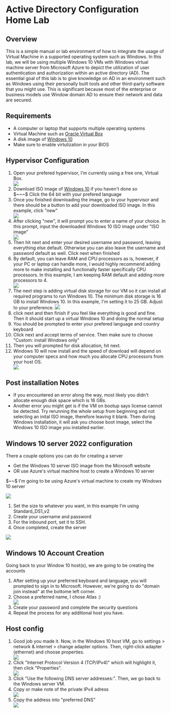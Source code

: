 #                                             Active Directory Configuration Home Lab

## Overview

<p> This is a simple manual or lab environment of how to integrate the usage of Virtual Machine in a supported operating system such as Windows. In this lab, we will be using multiple Windows 10 VMs with Windows virtual machine server from Microsoft Azure to depict the utilization of user authentication and authorization within an active directory (AD). The essential goal of this lab is to give knowledge on AD in an environment such as Windows using their personally built tools and other third-party software that you might use. This is significant because most of the enterprise or business models use Window domain AD to ensure their network and data are secured. </p>

##  Requirements

* A computer or laptop that supports multiple operating systems
* Virtual Machine such as <a href="https://www.virtualbox.org">Oracle Virtual Box</a>
* A disk image of <a href="https://www.microsoft.com/en-us/evalcenter/download-](https://www.microsoft.com/en-us/evalcenter/download-
windows-10-enterprise">Windows 10</a>
* Make sure to enable virtulization in your BIOS

## Hypervisor Configuration

<ol>
  <li>Open your prefered hypervisor, I'm currently using a free one, Virtual Box. </li>
  <img src="https://github.com/brianbui1231/AD-config/blob/main/AD%20pictures/AD-1.png" /img>
  <li>Download ISO image of <a href="https://www.microsoft.com/en-us/evalcenter/download-windows-10-enterprise">Windows 10</a> if you haven't done so <br/> $~~~$ Click the 64 bit with your prefered language</li>
  <li>Once you finished downloading the image, go to your hypervisor and there should be a button to add your downloaded ISO image. In this example, click "new" </li>
  <img src="https://github.com/brianbui1231/AD-config/blob/main/AD%20pictures/AD-2.png" /img>
  <li> After clicking "new", it will prompt you to enter a name of your choice. In this prompt, input the downloaded Windows 10 ISO image under "ISO image"</li>
  <img src="https://github.com/brianbui1231/AD-config/blob/main/AD%20pictures/AD-3.png" /img>
  <li> Then hit next and enter your desired username and password, leaving everything else default. Otherwise you can also leave the username and password default as well. Click next when finished</li>
  <li> By default, you can leave RAM and CPU processors as is, however, if your PC or laptop can handle more, I would highly recommend adding more to make installing and functionally faster specifically CPU processors. In this example, I am keeping RAM default and adding more processors to 4. </li>
  <img src="https://github.com/brianbui1231/AD-config/blob/main/AD%20pictures/AD-4.png" /img>
  <li> The next step is adding virtual disk storage for our VM so it can install all required programs to run Windows 10. The minimum disk storage is 16 GB to install Windows 10. In this example, I'm setting it to 25 GB. Adjust to your preference.
    <img src="https://github.com/brianbui1231/AD-config/blob/main/AD%20pictures/AD-5.png" /img>
  <li> click next and then finish if you feel like everything is good and fine. Then it should start up a virtual Windows 10 and doing the normal setup</li>
  <li> You should be prompted to enter your prefered language and country keyboard</li>
  <li> Click next and accept terms of service. Then make sure to choose "Custom: install Windows only"</li>
  <li> Then you will prompted for disk allocation, hit next. </li>
  <li> Windows 10 will now install and the speed of download will depend on your computer specs and how much you allocate CPU processors from your host OS.</li>
  <img src="https://github.com/brianbui1231/AD-config/blob/main/AD%20pictures/AD-6.png" </li>
  </ol>
  
## Post installation Notes
* If you encountered an error along the way, most likely you didn't allocate enough disk space which is 16 GBs.
* Another error you might get is if the VM on bootup says license cannot be detected. Try rerunning the whole setup from beginning and not selecting an inital ISO image, therefore leaving it blank. Then during Windows installation, it will ask you choose boot image, select the Windows 10 ISO image you installed earlier.

## Windows 10 server 2022 configuration

<p> There a couple options you can do for creating a server</p>
<ul>
  <li> Get the Windows 10 server ISO image from the Microsoft website</li>
  <li> OR use Azure's virtual machine host to create a Windows 10 server </li>
  </ul>

<p> $~~$ I'm going to be using Azure's virtual machine to create my Windows 10 server </p>
<img src="https://github.com/brianbui1231/AD-config/blob/main/AD%20pictures/AD-7.png">
<ol>
  <li> Set the size to whatever you want, in this example I'm using Standard_DS1_v2 </li>
  <li> Create your username and password </li>
  <li> For the inbound port, set it to SSH. </li>
  <li> Once completed, create the server </li>
  </ol>
<img src="https://github.com/brianbui1231/AD-config/blob/main/AD%20pictures/AD-8.png">  

## Windows 10 Account Creation
<p> Going back to your Window 10 host(s), we are going to be creating the accounts </p>
<ol>
  <li> After setting up your preferred keyboard and language, you will prompted to sign in to Microsoft. However, we're going to do "domain join instead" at the bottome left corner. </li>
  <li> Choose a preferred name, I chose Atlas :) </li>
  <img src="https://github.com/brianbui1231/AD-config/blob/main/AD%20pictures/AD-9.png">
  <li> Create your password and complete the security questions</li>
  <li> Repeat the process for any additional host you have. </li>
  </ol>

## Host config
<ol>
<li>Good job you made it. Now, in the Windows 10 host VM, go to settings > network & internet > change adapter options. Then, right-click adapter (ethernet) and choose properties.</li>
  <img src="https://github.com/brianbui1231/AD-config/blob/main/AD%20pictures/AD-10.png">
 <li> Click "Internet Protocol Version 4 (TCP/IPv4)" which will highlight it, then click "Properties".</li>
  <img src="https://github.com/brianbui1231/AD-config/blob/main/AD%20pictures/AD-11.png" >
  <li> Click "Use the following DNS server addresses:". Then, we go back to the Windows server VM. </li>
  <li> Copy or make note of the private IPv4 adress </li>
  <img src="https://github.com/brianbui1231/AD-config/blob/main/AD%20pictures/AD-12.png">
  <li> Copy the address into "preferred DNS" </li>
  <img src=
